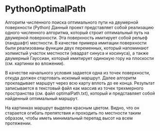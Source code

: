 # PythonOptimalPath
Алгоритм численного поиска оптимального пути на двумерной поверхности (Python)
Данный проект представляет собой реализацию одного численного алгоритма, который строит оптимальный путь на двумерной поверхности.
Эта поверхность имитирует собой рельеф (ландшафт) местности. В качестве примера имитации поверхности были реализованы функции двух
переменных, который напоминают холмистый участок местности (квадрат синуса и косинуса), а также двумерный Гауссиан,
который имитирует одинокую гору на плоскости (см. картинки во вложении).

В качестве начального условия задается одна из точек поверхности, откуда должен стартовать искомый маршрут. Далее
алгоритм прокладывает маршрут через всю карту вплоть до ее конца. Результат записывается в текстовый файл как массив
из точек трехмерного пространства (см. файл optimalPath.txt), который и представляет собой найденный оптимальный маршрут.

На картинках маршрут выделен красным цветом. Видно, что он старается огибать препятствия и проходить по местности таким образом,
чтобы иметь минимальный перепад высот на всем протяжении.
